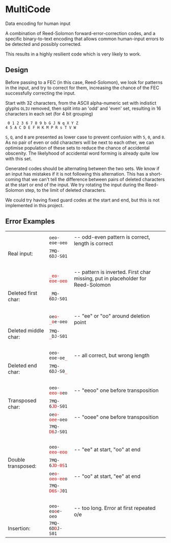 # MultiCode

Data encoding for human input

A combination of Reed-Solomon forward-error-correction codes,
and a specific binary-to-text encoding that allows common human-input errors
to be detected and possibly corrected.

This results in a highly resilient code which is very likely to work.

## Design

Before passing to a FEC (in this case, Reed-Solomon), we look for 
patterns in the input, and try to correct for them, increasing the chance
of the FEC successfully correcting the input.


Start with 32 characters, from the ASCII alpha-numeric set with indistict glyphs <code>OLIU</code> removed,
then split into an 'odd' and 'even' set, resulting in 16 characters in each set (for 4 bit grouping)
```text
 0 1 2 3 6 7 8 9 b G J N q X Y Z
4 5 A C D E F H K M P R s T V W
```

`S`, `Q`, and `B` are presented as lower case
to prevent confusion with `5`, `0`, and `8`.
As no pair of even or odd characters will be next to each other, we can optimise population of these
sets to reduce the chance of accidental obscenity. The likelyhood of accidental word forming is already
quite low with this set.

Generated codes should be alternating between the two sets.
We know if an input has mistakes if it is not following this alternation.
This has a short-coming that we can't tell the difference between pairs of deleted characters
at the start or end of the input. We try rotating the input during the Reed-Solomon step,
to the limit of deleted characters.

We could try having fixed guard codes at the start and end, but this is not implemented in this project.

## Error Examples

<table>
  <tr>
    <td></td>
    <td><code></code></td>
    <td></td>
  </tr>
  <tr>
    <td></td>
    <td><code>oeo-eoe-oeo</code></td>
    <td>-- odd-even pattern is correct, length is correct</td>
  </tr>
  <tr>
    <td>Real input:</td>
    <td><code>7MQ-6DJ-S01</code></td>
    <td></td>
  </tr>
  <tr><td>&nbsp;</td></tr>
  <tr>
    <td></td>
    <td><code><span style="color:red;">_eo-eoe-oeo</span></code></td>
    <td>-- pattern is inverted. First char missing, put in placeholder for Reed-Solomon</td>
  </tr>
  <tr>
    <td>Deleted first char:</td>
    <td><code><span style="color:red;">_</span>MQ-6DJ-S01</code></td>
    <td></td>
  </tr>
  <tr><td>&nbsp;</td></tr>
  <tr>
    <td></td>
    <td><code>oe<span style="color:red;">o-_o</span>e-oeo</code></td>
    <td>-- "ee" or "oo" around deletion point</td>
  </tr>
  <tr>
    <td>Deleted middle char:</td>
    <td><code>7MQ-<span style="color:red;">_</span>DJ-S01</code></td>
    <td></td>
  </tr>
  <tr><td>&nbsp;</td></tr>
  <tr>
    <td></td>
    <td><code>oeo-eoe-oe<span style="color:red;">_</span></code></td>
    <td>-- all correct, but wrong length</td>
  </tr>
  <tr>
    <td>Deleted end char:</td>
    <td><code>7MQ-6DJ-S0<span style="color:red;">_</span></code></td>
    <td></td>
  </tr>
  <tr><td>&nbsp;</td></tr>
  <tr>
    <td></td>
    <td><code>oeo-<span style="color:red;">eeo-o</span>eo</code></td>
    <td>-- "eeoo" one before transposition</td>
  </tr>
  <tr>
    <td>Transposed char:</td>
    <td><code>7MQ-6<span style="color:red;">JD</span>-S01</code></td>
    <td></td>
  </tr>
  <tr>
    <td></td>
    <td><code>oe<span style="color:red;">o-oee</span>-oeo</code></td>
    <td>-- "ooee" one before transposition</td>
  </tr>
  <tr>
    <td></td>
    <td><code>7MQ-<span style="color:red;">D6</span>J-S01</code></td>
    <td></td>
  </tr>
  <tr><td>&nbsp;</td></tr>
  <tr>
    <td></td>
    <td><code>oeo-<span style="color:red;">eeo-eoo</span></code></td>
    <td>-- "ee" at start, "oo" at end</td>
  </tr>
  <tr>
    <td>Double transposed:</td>
    <td><code>7MQ-6<span style="color:red;">JD-0S</span>1</code></td>
    <td></td>
  </tr>
  <tr>
    <td></td>
    <td><code>oe<span style="color:red;">o-oeo-ee</span>o</code></td>
    <td>-- "oo" at start, "ee" at end</td>
  </tr>
  <tr>
    <td></td>
    <td><code>7MQ-<span style="color:red;">D6S-J</span>01</code></td>
    <td></td>
  </tr>
  <tr><td>&nbsp;</td></tr>
  <tr>
    <td></td>
    <td><code>oeo-eo<span style="color:red;">o</span>e-oeo</code></td>
    <td>-- too long. Error at first repeated o/e</td>
  </tr>
  <tr>
    <td>Insertion:</td>
    <td><code>7MQ-6D<span style="color:red;">D</span>J-S01</code></td>
    <td></td>
  </tr>
</table>
